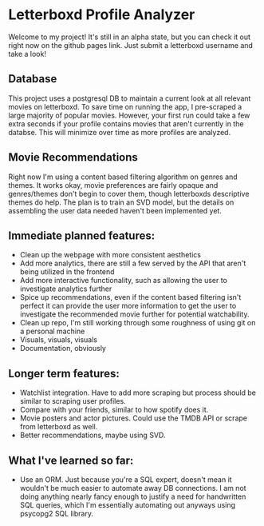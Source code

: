 # Letterboxd Profile Analyzer

Welcome to my project! It's still in an alpha state, but you can check it out right now on the github pages link. Just submit a letterboxd username and take a look!

## Database
This project uses a postgresql DB to maintain a current look at all relevant movies on letterboxd. To save time on running the app, I pre-scraped a large majority of popular movies. However, your first run could take a few extra seconds if your profile contains movies that aren't currently in the databse. This will minimize over time as more profiles are analyzed.

## Movie Recommendations
Right now I'm using a content based filtering algorithm on genres and themes. It works okay, movie preferences are fairly opaque and genres/themes don't begin to cover them, though letterboxds descriptive themes do help. The plan is to train an SVD model, but the details on assembling the user data needed haven't been implemented yet.

## Immediate planned features:

- Clean up the webpage with more consistent aesthetics
- Add more analytics, there are still a few served by the API that aren't being utilized in the frontend
- Add more interactive functionality, such as allowing the user to investigate analytics further
- Spice up recommendations, even if the content based filtering isn't perfect it can provide the user more information to get the user to investigate the recommended movie further for potential watchability.
- Clean up repo, I'm still working through some roughness of using git on a personal machine
- Visuals, visuals, visuals
- Documentation, obviously

## Longer term features:
- Watchlist integration. Have to add more scraping but process should be similar to scraping user profiles.
- Compare with your friends, similar to how spotify does it.
- Movie posters and actor pictures. Could use the TMDB API or scrape from letterboxd as well.
- Better recommendations, maybe using SVD.

## What I've learned so far:
- Use an ORM. Just because you're a SQL expert, doesn't mean it wouldn't be much easier to automate away DB connections. I am not doing anything nearly fancy enough to justify a need for handwritten SQL queries, which I'm essentially automating out anyways using psycopg2 SQL library.
